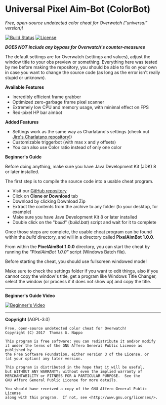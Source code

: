 
# Universal Pixel Aim-Bot (ColorBot)
_Free, open-source undetected color cheat for Overwatch ("universal" version)!_

[![Build Status](https://travis-ci.org/Jire/Overwatcheat.svg?branch=master)](https://travis-ci.org/Jire/Overwatcheat)
[![License](https://img.shields.io/github/license/Jire/Overwatcheat.svg)](https://github.com/Jire/Overwatcheat/blob/master/LICENSE.txt)

***DOES NOT include any bypass for Overwatch's counter-measures***

The default settings are for Overwatch (settings and values), adjust the window title to your obs preview or something. Everything here was tested by me before making the repository, you should be able to fix on your own in case you want to change the source code (as long as the error isn't really stupid or unknown).

**Available Features**
* Incredibly efficient frame grabber
* Optimized zero-garbage frame pixel scanner
* Extremely low CPU and memory usage, with minimal effect on FPS
* Red-pixel HP bar aimbot

**Added Features**
* Settings work as the same way as Charlatano's settings (check out [Jire's Charlatano repository!](https://github.com/Jire/Charlatano/))
* Customizable triggerbot (with max x and y offsets)
* You can also use Color ratio instead of only one color

**Beginner's Guide**

Before doing anything, make sure you have Java Development Kit (JDK) 8 or later installed.

The first step is to compile the source code into a usable cheat program.

* Visit our [GitHub repository](https://github.com/Lonerw0lf/Pixelaimbot)
* Click on **Clone or Download** tab
* Download by clicking Download Zip
* Extract the contents from the archive to any folder (to your desktop, for example)
* Make sure you have Java Development Kit 8 or later installed
* Double click on the "_build_" (_build.bat_) script and wait for it to complete

Once those steps are complete, the usable cheat program can be found within the _build_
directory, and will in a directory called **PixelAimBot 1.0.0**.

From within the **PixelAimBot 1.0.0** directory, you can start the cheat by running
the _"PixelAimBot 1.0.0"_ script (Windows Batch file).

Before starting the cheat, you should use fullscreen windowed mode!

Make sure to check the settings folder if you want to edit things, also if you cannot copy the window's title, get a program like Windows Title Changer, select the window (or process if it does not show up) and copy the title.

---

**Beginner's Guide Video**

[![Beginner's Video](http://i.imgur.com/liZFwOI.png)](https://www.youtube.com/watch?v=PcSO_L9yMGw "Overwatcheat")

---

**Copyright** (AGPL-3.0)

```
Free, open-source undetected color cheat for Overwatch!
Copyright (C) 2017  Thomas G. Nappo

This program is free software: you can redistribute it and/or modify
it under the terms of the GNU Affero General Public License as published by
the Free Software Foundation, either version 3 of the License, or
(at your option) any later version.

This program is distributed in the hope that it will be useful,
but WITHOUT ANY WARRANTY; without even the implied warranty of
MERCHANTABILITY or FITNESS FOR A PARTICULAR PURPOSE.  See the
GNU Affero General Public License for more details.

You should have received a copy of the GNU Affero General Public License
along with this program.  If not, see <http://www.gnu.org/licenses/>.
```
